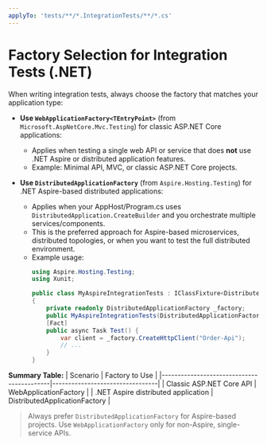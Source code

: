 ```yaml
---
applyTo: 'tests/**/*.IntegrationTests/**/*.cs'
---
```

# Factory Selection for Integration Tests (.NET)

When writing integration tests, always choose the factory that matches your application type:

- **Use `WebApplicationFactory<TEntryPoint>`** (from `Microsoft.AspNetCore.Mvc.Testing`) for classic ASP.NET Core applications:
  - Applies when testing a single web API or service that does **not** use .NET Aspire or distributed application features.
  - Example: Minimal API, MVC, or classic ASP.NET Core projects.

- **Use `DistributedApplicationFactory`** (from `Aspire.Hosting.Testing`) for .NET Aspire-based distributed applications:
  - Applies when your AppHost/Program.cs uses `DistributedApplication.CreateBuilder` and you orchestrate multiple services/components.
  - This is the preferred approach for Aspire-based microservices, distributed topologies, or when you want to test the full distributed environment.
  - Example usage:
    ```csharp
    using Aspire.Hosting.Testing;
    using Xunit;

    public class MyAspireIntegrationTests : IClassFixture<DistributedApplicationFactory>
    {
        private readonly DistributedApplicationFactory _factory;
        public MyAspireIntegrationTests(DistributedApplicationFactory factory) => _factory = factory;
        [Fact]
        public async Task Test() {
            var client = _factory.CreateHttpClient("Order-Api");
            // ...
        }
    }
    ```

**Summary Table:**
| Scenario                                 | Factory to Use                  |
|-------------------------------------------|---------------------------------|
| Classic ASP.NET Core API                  | WebApplicationFactory           |
| .NET Aspire distributed application       | DistributedApplicationFactory   |

> Always prefer `DistributedApplicationFactory` for Aspire-based projects. Use `WebApplicationFactory` only for non-Aspire, single-service APIs.
